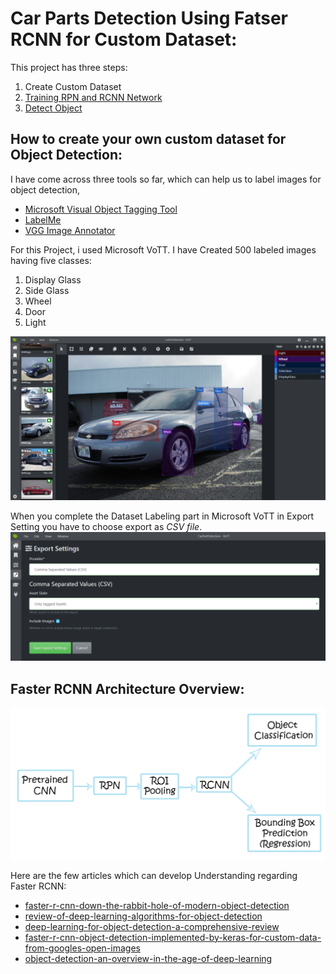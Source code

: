 # Car Parts Detection Using Fatser RCNN for Custom Dataset:
This project has three steps: 
1. Create Custom Dataset
2. [Training RPN and RCNN Network](FRCNNCarPartDetectionTrain.ipynb)
3. [Detect Object](FRCNNCarPartDetectionTest.ipynb)

## How to create your own custom dataset for Object Detection: 
I have come across three tools so far, which can help us to label images for object detection,
- [Microsoft Visual Object Tagging Tool](https://github.com/microsoft/VoTT)
- [LabelMe](http://labelme.csail.mit.edu/Release3.0/)
- [VGG Image Annotator](http://www.robots.ox.ac.uk/~vgg/software/via/)

For this Project, i used Microsoft VoTT. I have Created 500 labeled images having five classes:
1. Display Glass
2. Side Glass
3. Wheel
4. Door
5. Light

![LabeledImage](Utils/Images/LabeledImage.png)

When you complete the Dataset Labeling part in Microsoft VoTT in Export Setting you have to choose export as *CSV file*.
![ExportAsCsv](Utils/Images/ExportAsCSV.png)

## Faster RCNN Architecture Overview: 
![FasterRCNNArchitecture](Utils/Images/FasterRCNNArchitecture.jpg)

Here are the few articles which can develop Understanding regarding Faster RCNN: 
- [faster-r-cnn-down-the-rabbit-hole-of-modern-object-detection](https://tryolabs.com/blog/2018/01/18/faster-r-cnn-down-the-rabbit-hole-of-modern-object-detection/)
- [review-of-deep-learning-algorithms-for-object-detection](https://medium.com/zylapp/review-of-deep-learning-algorithms-for-object-detection-c1f3d437b852)
- [deep-learning-for-object-detection-a-comprehensive-review](https://towardsdatascience.com/deep-learning-for-object-detection-a-comprehensive-review-73930816d8d9)
- [faster-r-cnn-object-detection-implemented-by-keras-for-custom-data-from-googles-open-images](https://towardsdatascience.com/faster-r-cnn-object-detection-implemented-by-keras-for-custom-data-from-googles-open-images-125f62b9141a)
- [object-detection-an-overview-in-the-age-of-deep-learning](https://tryolabs.com/blog/2017/08/30/object-detection-an-overview-in-the-age-of-deep-learning/)

